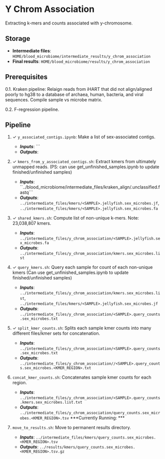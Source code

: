 # Y Chrom Association
Extracting k-mers and counts associated with y-chromosome.


## Storage
- **Intermediate files**: ```HOME/blood_microbiome/intermediate_results/y_chrom_association```
- **Final results**: ```HOME/blood_microbiome/results/y_chrom_association```

## Prerequisites

0.1.  Kraken pipeline: Relaign reads from iHART that did not align/aligned poorly to hg38 to a database of archaea, human, bacteria, and viral sequences.  Compile sample vs microbe matrix.

0.2. F-regression pipeline.

## Pipeline

1. ✓ ```y_associated_contigs.ipynb```: Make a list of sex-associated contigs.
    - ***Inputs***: ```
    - ***Outputs***:

2.  ✓ ```kmers_from_y_associated_contigs.sh```: Extract kmers from ultimately unmapped reads. (PS: can use get_unfinished_samples.ipynb to update finished/unfinished samples)
    - ***Inputs***: ``../blood_microbiome/intermediate_files/kraken_align/<SAMPLE>.unclassified.fastq```
    - ***Outputs***: ```../intermediate_files/kmers/<SAMPLE>.jellyfish.sex_microbes.jf```, ```../intermediate_files/kmers/<SAMPLE>.jellyfish.sex_microbes.fa```

3. ✓ ```shared_kmers.sh```: Compute list of non-unique k-mers. Note: 23,038,807 kmers.
    - ***Inputs***: ```../intermediate_files/y_chrom_association/<SAMPLE>.jellyfish.sex_microbes.fa```
    - ***Outputs***: ```../intermediate_files/y_chrom_association/kmers.sex_microbes.list```

4. ✓ ```query_kmers.sh```: Query each sample for count of each non-unique kmers (Can use get_unfinished_samples.ipynb to update finished/unfinished samples)
    - ***Inputs***: ```../intermediate_files/y_chrom_association/kmers.sex_microbes.list```, ```../intermediate_files/kmers/<SAMPLE>.jellyfish.sex_microbes.jf```
    - ***Outputs***: ```../intermediate_files/y_chrom_association/<SAMPLE>.query_counts.sex_microbes.txt```

5. ✓ ```split_kmer_counts.sh```: Splits each sample kmer counts into many different files/kmer sets for concatenation.
    - ***Inputs***:  ```../intermediate_files/y_chrom_association/<SAMPLE>.query_counts.sex_microbes.txt```
    - ***Outputs***: ```../intermediate_files/y_chrom_association//<SAMPLE>.query_counts.sex_microbes.<KMER_REGION>.txt```    

6. ```concat_kmer_counts.sh```: Concatenates sample kmer counts for each region.
    - ***Inputs***:  ```../intermediate_files/y_chrom_association/<SAMPLE>.query_counts.kmers.sex_microbes.list.txt```
    - ***Outputs***: ```../intermediate_files/y_chrom_association/query_counts.sex_microbes.<KMER_REGION>.tsv```
     ***Currently Running: ***
     
7. ```move_to_results.sh```: Move to permanent results directory.
    - ***Inputs***: ```../intermediate_files/kmers/query_counts.sex_microbes.<KMER_REGION>.tsv```
    - ***Outputs***: ```../results/kmers/query_counts.sex_microbes.<KMER_REGION>.tsv.gz```